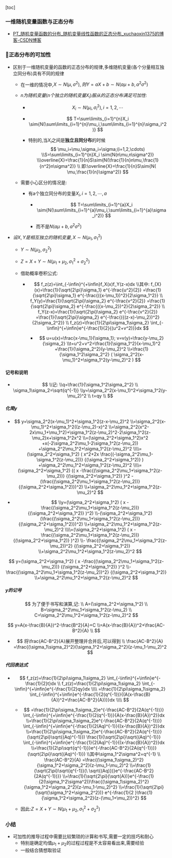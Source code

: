 [toc]

### 一维随机变量函数与正态分布

- [PT_随机变量函数的分布_随机变量线性函数的正态分布_xuchaoxin1375的博客-CSDN博客](https://blog.csdn.net/xuchaoxin1375/article/details/127641282)

### 🎈正态分布的可加性

- 区别于一维随机变量的函数的正态分布的规律,多维随机变量(各个分量相互独立同分布)具有不同的规律

  - 在一维的情况中,$X\sim{N(\mu,\sigma^2)},则Y=aX+b\sim{N(a\mu+b,a^2\sigma^2)}$

  - $n为随机变量(n个独立的随机变量X_i)服从的正态分布满足可加性:$

    - $$
      X_i\sim{N(\mu_i,\sigma_i^2)},i=1,2,\cdots
      $$

      

    - $$
      T=\sum\limits_{i=1}^{n}X_i
      \sim{N(\sum\limits_{i=1}^{n}\mu_i,\sum\limits_{i=1}^{n}\sigma_i^2)}
      $$

    - 特别的,当$X_i$之间是**独立且同分布**的时候
      $$
      \mu_i=\mu,\sigma_i=\sigma;(i=1,2,\cdots)
      \\S=\sum\limits_{i=1}^{n}X_i
      \sim{N(n\mu,n\sigma^2)}
      \\\overline{X}=\frac{1}{n}S\sim{N(\frac{1}{n}n\mu,\frac{1}{n^2}n\sigma^2)}
      \\
      即:\overline{X}=\frac{1}{n}S\sim{N( \mu,\frac{1}{n}\sigma^2)}
      $$
      

  - 需要小心区分的情况是:

    - 有a个独立同分布的变量$X_i,i=1,2,\cdots,a$

      - $$
        T=\sum\limits_{i=1}^{a}X_i
        \sim{N(\sum\limits_{i=1}^{a}\mu_i,\sum\limits_{i=1}^{a}\sigma_i^2)}
        $$

        

      - 而不是$N(a\mu+b,a^2\sigma^2)$

        

      

- $设X,Y是相互独立的随机变量,X\sim{N(\mu_1,\sigma_1^2)}$

  - $Y\sim{N(\mu_2,\sigma_2^2)}$

  - $Z=X+Y\sim{N(\mu_1+\mu_2,\sigma_1^2+\sigma_2^2)}$

  - 借助概率卷积公式:

    - $$
      f_z(z)=\int_{-\infin}^{+\infin}f_X(x)f_Y(z-x)dx
      \\其中:
      f_{X}(x)=\frac{1}{\sqrt{2\pi}\sigma_1}
      e^{-\frac{u^2}{2}}
      =\frac{1}{\sqrt{2\pi}\sigma_1}
      e^{-\frac{({x-\mu_1})^2}{2\sigma_1^2}}
      \\
      f_Y(y)=\frac{1}{\sqrt{2\pi}\sigma_2}
      e^{-\frac{v^2}{2}}
      =\frac{1}{\sqrt{2\pi}\sigma_2}
      e^{-\frac{({x-\mu_2})^2}{2\sigma_2^2}}
      \\
      f_Y(z-x)=\frac{1}{\sqrt{2\pi}\sigma_2}
      e^{-\frac{v^2}{2}}
      =\frac{1}{\sqrt{2\pi}\sigma_2}
      e^{-\frac{({(z-x)-\mu_2})^2}{2\sigma_2^2}}
      \\
      f_z(z)=\frac{1}{2\pi\sigma_1\sigma_2}
      \int_{-\infin}^{+\infin}e^{-\frac{1}{2}{(u^2+v^2)}}dx
      $$

      

      - $$
        u=u(x)=\frac{x-\mu_1}{\sigma_1};
        v=v(y)=\frac{y-\mu_2}{\sigma_2}
        \\t=u^2+v^2=\frac{1}{\sigma_1^2}(x-\mu_1)^2
        +\frac{1}{\sigma_2^2}(y-\mu_2)^2
        \\=\frac{1}{\sigma_1^2\sigma_2^2}
        (
        \sigma_2^2(x-\mu_1)^2+\sigma_1^2(y-\mu_2)^2
        )
        $$

#### 记号和说明

- $$
  \\记:
  \\q=\frac{1}{\sigma_1^2\sigma_2^2}
  \\
  \sigma_1\sigma_2=\sqrt{q^{-1}}
  \\y=\sigma_2^2(x-\mu_1)^2+\sigma_1^2(y-\mu_2)^2
  \\
  t=qy
  \\
  $$

##### 化简y



- $$
  y=\sigma_2^2(x-\mu_1)^2+\sigma_1^2(z-x-\mu_2)^2
  \\=\sigma_2^2(x-\mu_1)^2+\sigma_1^2((z-\mu_2)-x)^2
  \\=\sigma_2^2(x^2-2x\mu_1+\mu_1^2)+\sigma_1^2(z-\mu_2)^2-2\sigma_1^2(z-\mu_2)x+\sigma_1^2x^2
  \\=(\sigma_2^2+\sigma_1^2)x^2
  +x(-2\sigma_2^2\mu_1-2\sigma_1^2(z-\mu_2))
  +\sigma_2^2\mu_1^2+\sigma_1^2(z-\mu_2)^2
  \\\\=(\sigma_2^2+\sigma_1^2)
  (
  x^2+2x
  \frac{(-\sigma_2^2\mu_1-\sigma_1^2(z-\mu_2))}
  {(\sigma_2^2+\sigma_1^2)}
  )
  +\sigma_2^2\mu_1^2+\sigma_1^2(z-\mu_2)^2
  \\\\=(\sigma_2^2+\sigma_1^2)
  ((
  x
  -\frac{(\sigma_2^2\mu_1+\sigma_1^2(z-\mu_2))}
  {(\sigma_2^2+\sigma_1^2)}
  )^2
  -(\frac{(\sigma_2^2\mu_1+\sigma_1^2(z-\mu_2))}
  {(\sigma_2^2+\sigma_1^2)})^2)
  \\+\sigma_2^2\mu_1^2+\sigma_1^2(z-\mu_2)^2
  $$

  

- $$
  \\y=(\sigma_2^2+\sigma_1^2)
  (
  x
  -\frac{(\sigma_2^2\mu_1+\sigma_1^2(z-\mu_2))}
  {(\sigma_2^2+\sigma_1^2)}
  )^2)
  \\-(\sigma_2^2+\sigma_1^2)(\frac{(\sigma_2^2\mu_1+\sigma_1^2(z-\mu_2))}
  {(\sigma_2^2+\sigma_1^2)})^2)
  \\+\sigma_2^2\mu_1^2+\sigma_1^2(z-\mu_2)^2
  \\\\=(\sigma_2^2+\sigma_1^2)
  (
  x
  -\frac{(\sigma_2^2\mu_1+\sigma_1^2(z-\mu_2))}
  {(\sigma_2^2+\sigma_1^2)}
  )^2)
  \\- \frac{(\sigma_2^2\mu_1+\sigma_1^2(z-\mu_2))^2}
  {(\sigma_2^2+\sigma_1^2)}
  \\+\sigma_2^2\mu_1^2+\sigma_1^2(z-\mu_2)^2
  $$

  

$$
y=(\sigma_2^2+\sigma_1^2)
(
x
-\frac{(\sigma_2^2\mu_1+\sigma_1^2(z-\mu_2))}
{(\sigma_2^2+\sigma_1^2)}
)^2
\\- \frac{(\sigma_2^2\mu_1+\sigma_1^2(z-\mu_2))^2}
{(\sigma_2^2+\sigma_1^2)}
\\+\sigma_2^2\mu_1^2+\sigma_1^2(z-\mu_2)^2
$$

##### y的记号

$$
为了便于书写和演算,记:
\\
A=(\sigma_2^2+\sigma_1^2)
\\
B=\sigma_2^2\mu_1+\sigma_1^2(z-\mu_2)
\\
C=\sigma_2^2\mu_1^2+\sigma_1^2(z-\mu_2)^2
$$


$$
y=A(x-\frac{B}{A})^2-\frac{B^2}{A}+C
\\=A(x-\frac{B}{A})^2+\frac{AC-B^2}{A}
\\
$$


- $$
  将\frac{AC-B^2}{A}展开整理并合并后,可以得到 
  \\
  \frac{AC-B^2}{A}
  =\frac{(\sigma_1\sigma_2)^2}{\sigma_1^2+\sigma_2^2}(z-\mu_1-\mu_2)^2
  $$

##### 代回表达式

- $$
  f_z(z)=\frac{1}{2\pi\sigma_1\sigma_2}
  \int_{-\infin}^{+\infin}e^{-\frac{1}{2}t}dx
  \\
  f_z(z)=\frac{1}{2\pi\sigma_1\sigma_2}
  \int_{-\infin}^{+\infin}e^{-\frac{1}{2}qy}dx
  \\\\
  =\frac{1}{2\pi\sigma_1\sigma_2}
  \int_{-\infin}^{+\infin}e^{-\frac{1}{2(q^{-1})}{(A(x-\frac{B}{A})^2+\frac{AC-B^2}{A})}}dx
  \\\\
  $$

  

  - $$
    =\frac{1}{2\pi\sigma_1\sigma_2}e^{-\frac{AC-B^2}{2A(q^{-1})}}
    \int_{-\infin}^{+\infin}e^{-\frac{1}{2(q^{-1})}{A(x-\frac{B}{A})^2}}dx
    \\=\frac{1}{2\pi\sigma_1\sigma_2}e^{-\frac{AC-B^2}{2A(q^{-1})}}
    \int_{-\infin}^{+\infin}e^{-\frac{1}{2(Aq)^{-1}}{(x-\frac{B}{A})^2}}dx
    \\=\frac{1}{2\pi\sigma_1\sigma_2}e^{-\frac{AC-B^2}{2A(q^{-1})}}
    (\sqrt{2\pi}\sqrt{(Aq)^{-1}})
    \frac{1}{\sqrt{2\pi}\sqrt{(Aq)^{-1}}}
    \int_{-\infin}^{+\infin}e^{-\frac{1}{2(Aq)^{-1}}{(x-\frac{B}{A})^2}}dx
    \\=\frac{1}{2\pi\sqrt{q^{-1}}}e^{-\frac{AC-B^2}{2A(q^{-1})}}
    (\sqrt{2\pi}\sqrt{(Aq)^{-1}})
    \\其中\sigma_1^2\sigma^2=q^{-1}
    \\ \frac{AC-B^2}{A}
    =\frac{(\sigma_1\sigma_2)^2}{\sigma_1^2+\sigma_2^2}(z-\mu_1-\mu_2)^2
    \\=\frac{1}{\sqrt{2\pi}\sqrt{q^{-1}}(\ \sqrt{(Aq)})}e^{-\frac{AC-B^2}{2A(q^{-1})}}
    \\=\frac{1}{\sqrt{2\pi}(\sqrt{A})}e^{-\frac{1}{2(\sigma_1^2\sigma^2)}\frac{(\sigma_1\sigma_2)^2}{\sigma_1^2+\sigma_2^2}(z-\mu_1-\mu_2)^2}
    \\=\frac{1}{\sqrt{2\pi}(\sqrt{\sigma_1^2+\sigma_2^2})}
    e^{-\frac{1}{2 }\frac{1}{\sigma_1^2+\sigma_2^2}(z-(\mu_1+\mu_2))^2}
    $$

    

  - 因此:$Z=X+Y\sim{N(\mu_1+\mu_2,\sigma_1^2+\sigma_2^2)}$

### 小结

- 可加性的推导过程中需要比较繁琐的计算和书写,需要一定的技巧和耐心
  - 特别是确定均值$\mu_1+\mu_2$的过程过程是不太容易看出来,需要经验
  - 一般结合猜想取验证









